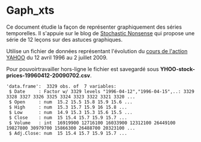 # Gaph_xts

Ce document étudie la façon de représenter graphiquement des séries temporelles. Il s'appuie sur le blog de [Stochastic Nonsense](http://earlh.com/blog/plotting-in-r/) qui propose une série de 12 leçons sur des astuces graphiques.

Utilise un fichier de données représentant l'évolution du [cours de l'action YAHOO](http://earlh.com/blog/images/2009/07/YHOO-stock-prices-19960412-20090702.csv) du 12 avril 1996 au 2 juillet 2009.

Pour pouvoirtravailler hors-ligne le fichier est savegardé sous __YHOO-stock-prices-19960412-20090702.csv__.

```
'data.frame':  3329 obs. of  7 variables:
 $ Date     : Factor w/ 3329 levels "1996-04-12","1996-04-15",..: 3329 3328 3327 3326 3325 3324 3323 3322 3321 3320 ...
 $ Open     : num  15.2 15.5 15.8 15.9 15.6 ...
 $ High     : num  15.3 15.7 15.9 16 15.8 ...
 $ Low      : num  14.9 15.3 15.3 15.6 15.5 ...
 $ Close    : num  15 15.4 15.7 15.9 15.7 ...
 $ Volume   : int  16919900 12716100 16033900 12312100 26449100 19827800 30979700 15866300 26488700 20323100 ...
 $ Adj.Close: num  15 15.4 15.7 15.9 15.7 ...
 ```